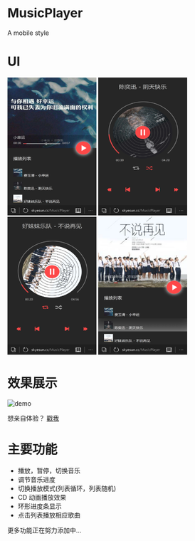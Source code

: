 # MusicPlayer
A mobile style

# UI
<img src="res/demo/demo1.png" width="200" height="310" alt="demo1"/> <img src="res/demo/demo2.png" width="200" height="310" alt="demo2"/>  <img src="res/demo/demo3.png" width="200" height="310" alt="demo3"/> <img src="res/demo/demo4.png" width="200" height="310" alt="demo4"/>

# 效果展示
<img src="res/demo/demo.gif" width="760" height="700" alt="demo"/>

想亲自体验？ [戳我](http://skyesun.cc/MusicPlayer/)

# 主要功能
 - 播放，暂停，切换音乐
 - 调节音乐进度
 - 切换播放模式(列表循环，列表随机)
 - CD 动画播放效果
 - 环形进度条显示
 - 点击列表播放相应歌曲

更多功能正在努力添加中...
